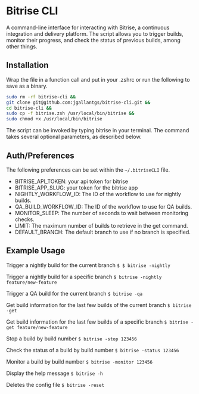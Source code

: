 # Bitrise CLI

A command-line interface for interacting with Bitrise, a continuous integration and delivery platform. The script allows you to trigger builds, monitor their progress, and check the status of previous builds, among other things.

## Installation

Wrap the file in a function call and put in your .zshrc or run the following to save as a binary.
```sh
sudo rm -rf bitrise-cli &&
git clone git@github.com:jgallantgs/bitrise-cli.git &&
cd bitrise-cli &&
sudo cp -f bitrise.zsh /usr/local/bin/bitrise &&
sudo chmod +x /usr/local/bin/bitrise
```
The script can be invoked by typing bitrise in your terminal. The command takes several optional parameters, as described below.

## Auth/Preferences
The following preferences can be set within the `~/.bitriseCLI` file.

- BITRISE_API_TOKEN: your api token for bitrise
- BITRISE_APP_SLUG: your token for the bitrise app
- NIGHTLY_WORKFLOW_ID: The ID of the workflow to use for nightly builds.
- QA_BUILD_WORKFLOW_ID: The ID of the workflow to use for QA builds.
- MONITOR_SLEEP: The number of seconds to wait between monitoring checks.
- LIMIT: The maximum number of builds to retrieve in the get command.
- DEFAULT_BRANCH: The default branch to use if no branch is specified.

## Example Usage

Trigger a nightly build for the current branch
`$ $ bitrise -nightly`

Trigger a nightly build for a specific branch
`$ bitrise -nightly feature/new-feature`

Trigger a QA build for the current branch
`$ bitrise -qa`

Get build information for the last few builds of the current branch
`$ bitrise -get`

Get build information for the last few builds of a specific branch
`$ bitrise -get feature/new-feature`

Stop a build by build number
`$ bitrise -stop 123456`

Check the status of a build by build number
`$ bitrise -status 123456`

Monitor a build by build number
`$ bitrise -monitor 123456`

Display the help message
`$ bitrise -h`

Deletes the config file
`$ bitrise -reset`
